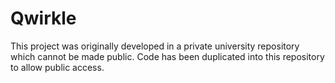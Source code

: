 # Qwirkle

This project was originally developed in a private university repository which cannot be made public.
Code has been duplicated into this repository to allow public access.

